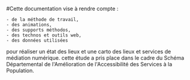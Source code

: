 #Cette documentation vise à rendre compte :

    - de la méthode de travail, 
    - des animations, 
    - des supports méthodos, 
    - des technos et outils web, 
    - des données utilisées 
    
pour réaliser un état des lieux et une carto des lieux et services de médiation numérique. cette étude a pris place dans le cadre du Schéma Départemental de l'Amélioration de l'Accessibilité des Services à la Population.

